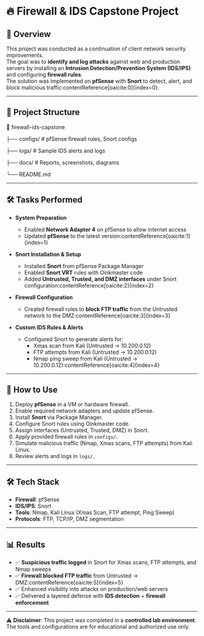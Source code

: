 # 🔥 Firewall & IDS Capstone Project

## 📌 Overview
This project was conducted as a continuation of client network security improvements.  
The goal was to **identify and log attacks** against web and production servers by installing an **Intrusion Detection/Prevention System (IDS/IPS)** and configuring **firewall rules**.  
The solution was implemented on **pfSense** with **Snort** to detect, alert, and block malicious traffic:contentReference[oaicite:0]{index=0}.

---

## 📂 Project Structure
📂 firewall-ids-capstone

├── configs/ # pfSense firewall rules, Snort configs

├── logs/ # Sample IDS alerts and logs

├── docs/ # Reports, screenshots, diagrams

└── README.md

---

## 🛠️ Tasks Performed
- **System Preparation**
  - Enabled **Network Adapter 4** on pfSense to allow internet access  
  - Updated **pfSense** to the latest version:contentReference[oaicite:1]{index=1}  

- **Snort Installation & Setup**
  - Installed **Snort** from pfSense Package Manager  
  - Enabled **Snort VRT** rules with Oinkmaster code  
  - Added **Untrusted, Trusted, and DMZ interfaces** under Snort configuration:contentReference[oaicite:2]{index=2}  

- **Firewall Configuration**
  - Created firewall rules to **block FTP traffic** from the Untrusted network to the DMZ:contentReference[oaicite:3]{index=3}  

- **Custom IDS Rules & Alerts**
  - Configured Snort to generate alerts for:  
    - Xmas scan from Kali (Untrusted → 10.200.0.12)  
    - FTP attempts from Kali (Untrusted → 10.200.0.12)  
    - Nmap ping sweep from Kali (Untrusted → 10.200.0.12):contentReference[oaicite:4]{index=4}  

---

## 🚀 How to Use
1. Deploy **pfSense** in a VM or hardware firewall.  
2. Enable required network adapters and update pfSense.  
3. Install **Snort** via Package Manager.  
4. Configure Snort rules using Oinkmaster code.  
5. Assign interfaces (Untrusted, Trusted, DMZ) in Snort.  
6. Apply provided firewall rules in `configs/`.  
7. Simulate malicious traffic (Nmap, Xmas scans, FTP attempts) from Kali Linux.  
8. Review alerts and logs in `logs/`.  

---

## 🛠️ Tech Stack
- **Firewall**: pfSense  
- **IDS/IPS**: Snort  
- **Tools**: Nmap, Kali Linux (Xmas Scan, FTP attempt, Ping Sweep)  
- **Protocols**: FTP, TCP/IP, DMZ segmentation  

---

## 📊 Results
- ✅ **Suspicious traffic logged** in Snort for Xmas scans, FTP attempts, and Nmap sweeps  
- ✅ **Firewall blocked FTP traffic** from Untrusted → DMZ:contentReference[oaicite:5]{index=5}  
- ✅ Enhanced visibility into attacks on production/web servers  
- ✅ Delivered a layered defense with **IDS detection** + **firewall enforcement**  

---

⚠️ **Disclaimer**: This project was completed in a **controlled lab environment**. The tools and configurations are for educational and authorized use only.  
